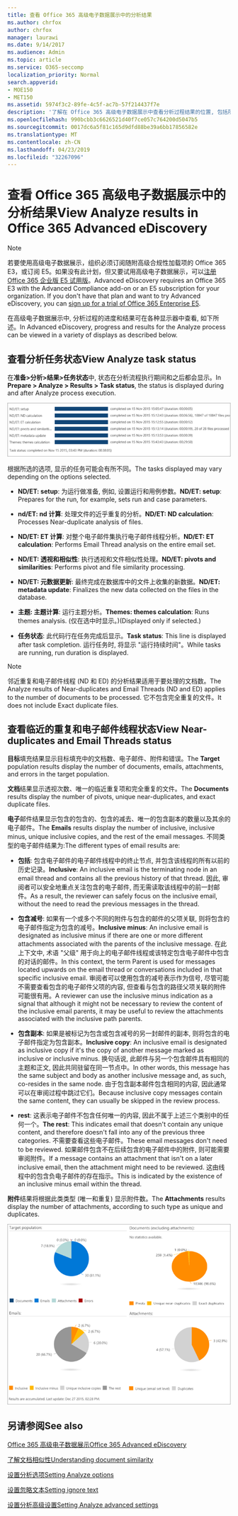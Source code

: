 ```yaml
---
title: 查看 Office 365 高级电子数据展示中的分析结果
ms.author: chrfox
author: chrfox
manager: laurawi
ms.date: 9/14/2017
ms.audience: Admin
ms.topic: article
ms.service: O365-seccomp
localization_priority: Normal
search.appverid:
- MOE150
- MET150
ms.assetid: 5974f3c2-89fe-4c5f-ac7b-57f214437f7e
description: '了解在 Office 365 高级电子数据展示中查看分析过程结果的位置, 包括所显示的任务选项的定义。  '
ms.openlocfilehash: 990bcbb3c6626521d40f7ce057c764200d5047b5
ms.sourcegitcommit: 0017dc6a5f81c165d9dfd88be39a6bb17856582e
ms.translationtype: MT
ms.contentlocale: zh-CN
ms.lasthandoff: 04/23/2019
ms.locfileid: "32267096"
---
```

# <a name="view-analyze-results-in-office-365-advanced-ediscovery"></a><span data-ttu-id="e3230-103">查看 Office 365 高级电子数据展示中的分析结果</span><span class="sxs-lookup"><span data-stu-id="e3230-103">View Analyze results in Office 365 Advanced eDiscovery</span></span>

> [!NOTE]
> <span data-ttu-id="e3230-p101">若要使用高级电子数据展示，组织必须订阅随附高级合规性加载项的 Office 365 E3，或订阅 E5。如果没有此计划，但又要试用高级电子数据展示，可以[注册 Office 365 企业版 E5 试用版](https://go.microsoft.com/fwlink/p/?LinkID=698279)。</span><span class="sxs-lookup"><span data-stu-id="e3230-p101">Advanced eDiscovery requires an Office 365 E3 with the Advanced Compliance add-on or an E5 subscription for your organization. If you don't have that plan and want to try Advanced eDiscovery, you can [sign up for a trial of Office 365 Enterprise E5](https://go.microsoft.com/fwlink/p/?LinkID=698279).</span></span> 
  
<span data-ttu-id="e3230-106">在高级电子数据展示中, 分析过程的进度和结果可在各种显示器中查看, 如下所述。</span><span class="sxs-lookup"><span data-stu-id="e3230-106">In Advanced eDiscovery, progress and results for the Analyze process can be viewed in a variety of displays as described below.</span></span>
  
## <a name="view-analyze-task-status"></a><span data-ttu-id="e3230-107">查看分析任务状态</span><span class="sxs-lookup"><span data-stu-id="e3230-107">View Analyze task status</span></span>

<span data-ttu-id="e3230-108">在**准备\>分析\>结果\>任务状态**中, 状态在分析流程执行期间和之后都会显示。</span><span class="sxs-lookup"><span data-stu-id="e3230-108">In **Prepare \> Analyze \> Results \> Task status**, the status is displayed during and after Analyze process execution.</span></span> 
  
![分析任务状态](media/d0372978-ce08-4f4e-a1fc-aa918ae44364.png)
  
<span data-ttu-id="e3230-110">根据所选的选项, 显示的任务可能会有所不同。</span><span class="sxs-lookup"><span data-stu-id="e3230-110">The tasks displayed may vary depending on the options selected.</span></span> 
  
- <span data-ttu-id="e3230-111">**ND/ET: setup**: 为运行做准备, 例如, 设置运行和用例参数。</span><span class="sxs-lookup"><span data-stu-id="e3230-111">**ND/ET: setup**: Prepares for the run, for example, sets run and case parameters.</span></span>
    
- <span data-ttu-id="e3230-112">**nd/ET: nd 计算**: 处理文件的近乎重复的分析。</span><span class="sxs-lookup"><span data-stu-id="e3230-112">**ND/ET: ND calculation**: Processes Near-duplicate analysis of files.</span></span>
    
- <span data-ttu-id="e3230-113">**ND/ET: ET 计算**: 对整个电子邮件集执行电子邮件线程分析。</span><span class="sxs-lookup"><span data-stu-id="e3230-113">**ND/ET: ET calculation**: Performs Email Thread analysis on the entire email set.</span></span>
    
- <span data-ttu-id="e3230-114">**ND/ET: 透视和相似性**: 执行透视和文件相似性处理。</span><span class="sxs-lookup"><span data-stu-id="e3230-114">**ND/ET: pivots and similarities**: Performs pivot and file similarity processing.</span></span>
    
- <span data-ttu-id="e3230-115">**ND/ET: 元数据更新**: 最终完成在数据库中的文件上收集的新数据。</span><span class="sxs-lookup"><span data-stu-id="e3230-115">**ND/ET: metadata update**: Finalizes the new data collected on the files in the database.</span></span>
    
- <span data-ttu-id="e3230-116">**主题: 主题计算**: 运行主题分析。</span><span class="sxs-lookup"><span data-stu-id="e3230-116">**Themes: themes calculation**: Runs themes analysis.</span></span> <span data-ttu-id="e3230-117">(仅在选中时显示。)</span><span class="sxs-lookup"><span data-stu-id="e3230-117">(Displayed only if selected.)</span></span>
    
- <span data-ttu-id="e3230-118">**任务状态**: 此代码行在任务完成后显示。</span><span class="sxs-lookup"><span data-stu-id="e3230-118">**Task status**: This line is displayed after task completion.</span></span> <span data-ttu-id="e3230-119">运行任务时, 将显示 "运行持续时间"。</span><span class="sxs-lookup"><span data-stu-id="e3230-119">While tasks are running, run duration is displayed.</span></span>
    
> [!NOTE]
> <span data-ttu-id="e3230-120">邻近重复和电子邮件线程 (ND 和 ED) 的分析结果适用于要处理的文档数。</span><span class="sxs-lookup"><span data-stu-id="e3230-120">The Analyze results of Near-duplicates and Email Threads (ND and ED) applies to the number of documents to be processed.</span></span> <span data-ttu-id="e3230-121">它不包含完全重复的文件。</span><span class="sxs-lookup"><span data-stu-id="e3230-121">It does not include Exact duplicate files.</span></span> 
  
## <a name="view-near-duplicates-and-email-threads-status"></a><span data-ttu-id="e3230-122">查看临近的重复和电子邮件线程状态</span><span class="sxs-lookup"><span data-stu-id="e3230-122">View Near-duplicates and Email Threads status</span></span>

<span data-ttu-id="e3230-123">**目标**填充结果显示目标填充中的文档数、电子邮件、附件和错误。</span><span class="sxs-lookup"><span data-stu-id="e3230-123">The **Target** population results display the number of documents, emails, attachments, and errors in the target population.</span></span> 
  
<span data-ttu-id="e3230-124">**文档**结果显示透视次数、唯一的临近重复项和完全重复的文件。</span><span class="sxs-lookup"><span data-stu-id="e3230-124">The **Documents** results display the number of pivots, unique near-duplicates, and exact duplicate files.</span></span> 
  
<span data-ttu-id="e3230-125">**电子**邮件结果显示包含的包含的、包含的减去、唯一的包含副本的数量以及其余的电子邮件。</span><span class="sxs-lookup"><span data-stu-id="e3230-125">The **Emails** results display the number of inclusive, inclusive minus, unique inclusive copies, and the rest of the email messages.</span></span> <span data-ttu-id="e3230-126">不同类型的电子邮件结果为:</span><span class="sxs-lookup"><span data-stu-id="e3230-126">The different types of email results are:</span></span> 
  
- <span data-ttu-id="e3230-127">**包括**: 包含电子邮件的电子邮件线程中的终止节点, 并包含该线程的所有以前的历史记录。</span><span class="sxs-lookup"><span data-stu-id="e3230-127">**Inclusive**: An inclusive email is the terminating node in an email thread and contains all the previous history of that thread.</span></span> <span data-ttu-id="e3230-128">因此, 审阅者可以安全地重点关注包含的电子邮件, 而无需读取该线程中的前一封邮件。</span><span class="sxs-lookup"><span data-stu-id="e3230-128">As a result, the reviewer can safely focus on the inclusive email, without the need to read the previous messages in the thread.</span></span> 
    
- <span data-ttu-id="e3230-129">**包含减号**: 如果有一个或多个不同的附件与包含的邮件的父项关联, 则将包含的电子邮件指定为包含的减号。</span><span class="sxs-lookup"><span data-stu-id="e3230-129">**Inclusive minus**: An inclusive email is designated as inclusive minus if there are one or more different attachments associated with the parents of the inclusive message.</span></span> <span data-ttu-id="e3230-130">在此上下文中, 术语 "父级" 用于向上的电子邮件线程或该特定包含电子邮件中包含的对话的邮件。</span><span class="sxs-lookup"><span data-stu-id="e3230-130">In this context, the term Parent is used for messages located upwards on the email thread or conversations included in that specific inclusive email.</span></span> <span data-ttu-id="e3230-131">审阅者可以使用包含的减号表示作为信号, 尽管可能不需要查看包含的电子邮件父项的内容, 但查看与包含的路径父项关联的附件可能很有用。</span><span class="sxs-lookup"><span data-stu-id="e3230-131">A reviewer can use the inclusive minus indication as a signal that although it might not be necessary to review the content of the inclusive email parents, it may be useful to review the attachments associated with the inclusive path parents.</span></span> 
    
- <span data-ttu-id="e3230-132">**包含副本**: 如果是被标记为包含或包含减号的另一封邮件的副本, 则将包含的电子邮件指定为包含副本。</span><span class="sxs-lookup"><span data-stu-id="e3230-132">**Inclusive copy**: An inclusive email is designated as inclusive copy if it's the copy of another message marked as inclusive or inclusive minus.</span></span> <span data-ttu-id="e3230-133">换句话说, 此邮件与另一个包含邮件具有相同的主题和正文, 因此共同驻留在同一节点中。</span><span class="sxs-lookup"><span data-stu-id="e3230-133">In other words, this message has the same subject and body as another inclusive message and, as such, co-resides in the same node.</span></span> <span data-ttu-id="e3230-134">由于包含副本邮件包含相同的内容, 因此通常可以在审阅过程中跳过它们。</span><span class="sxs-lookup"><span data-stu-id="e3230-134">Because inclusive copy messages contain the same content, they can usually be skipped in the review process.</span></span> 
    
- <span data-ttu-id="e3230-135">**rest**: 这表示电子邮件不包含任何唯一的内容, 因此不属于上述三个类别中的任何一个。</span><span class="sxs-lookup"><span data-stu-id="e3230-135">**The rest**: This indicates email that doesn't contain any unique content, and therefore doesn't fall into any of the previous three categories.</span></span> <span data-ttu-id="e3230-136">不需要查看这些电子邮件。</span><span class="sxs-lookup"><span data-stu-id="e3230-136">These email messages don't need to be reviewed.</span></span> <span data-ttu-id="e3230-137">如果邮件包含不在后续包含的电子邮件中的附件, 则可能需要审阅附件。</span><span class="sxs-lookup"><span data-stu-id="e3230-137">If a message contains an attachment that isn't on a later inclusive email, then the attachment might need to be reviewed.</span></span> <span data-ttu-id="e3230-138">这由线程中的包含负电子邮件的存在指示。</span><span class="sxs-lookup"><span data-stu-id="e3230-138">This is indicated by the existence of an inclusive minus email within the thread.</span></span>
    
<span data-ttu-id="e3230-139">**附件**结果将根据此类类型 (唯一和重复) 显示附件数。</span><span class="sxs-lookup"><span data-stu-id="e3230-139">The **Attachments** results display the number of attachments, according to such type as unique and duplicates.</span></span> 
  
![近似重复和电子邮件线程](media/54491303-0ee3-4739-b42e-d1ee486842fd.png)
  
## <a name="see-also"></a><span data-ttu-id="e3230-141">另请参阅</span><span class="sxs-lookup"><span data-stu-id="e3230-141">See also</span></span>

[<span data-ttu-id="e3230-142">Office 365 高级电子数据展示</span><span class="sxs-lookup"><span data-stu-id="e3230-142">Office 365 Advanced eDiscovery</span></span>](office-365-advanced-ediscovery.md)
  
[<span data-ttu-id="e3230-143">了解文档相似性</span><span class="sxs-lookup"><span data-stu-id="e3230-143">Understanding document similarity</span></span>](understand-document-similarity-in-advanced-ediscovery.md)
  
[<span data-ttu-id="e3230-144">设置分析选项</span><span class="sxs-lookup"><span data-stu-id="e3230-144">Setting Analyze options</span></span>](set-analyze-options-in-advanced-ediscovery.md)
  
[<span data-ttu-id="e3230-145">设置忽略文本</span><span class="sxs-lookup"><span data-stu-id="e3230-145">Setting ignore text</span></span>](set-ignore-text-in-advanced-ediscovery.md)
  
[<span data-ttu-id="e3230-146">设置分析高级设置</span><span class="sxs-lookup"><span data-stu-id="e3230-146">Setting Analyze advanced settings</span></span>](view-analyze-results-in-advanced-ediscovery.md)

